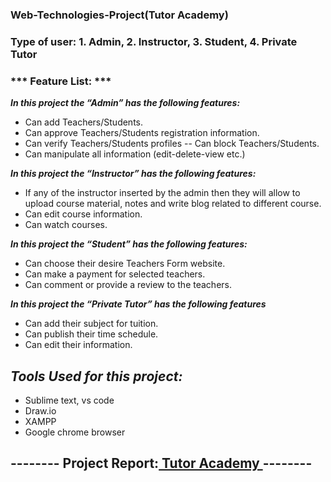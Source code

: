 ### Web-Technologies-Project(Tutor Academy) 

### Type of user: 1. Admin, 2. Instructor, 3. Student, 4. Private Tutor 
### *** Feature List: ***
***In this project the “Admin” has the following features:***
* Can add Teachers/Students.
* Can approve Teachers/Students registration information. 
* Can verify Teachers/Students profiles -- Can block Teachers/Students.
* Can manipulate all information (edit-delete-view etc.) 

***In this project the “Instructor” has the following features:***
*	If any of the instructor inserted by the admin then they will allow to upload 
  course material, notes and write blog related to different course.
*	Can edit course information.
*	Can watch courses.  

***In this project the “Student” has the following features:***
*	Can choose their desire Teachers Form website.
*	Can make a payment for selected teachers. 
*	Can comment or provide a review to the teachers.

***In this project the “Private Tutor” has the following features***
*	Can add their subject for tuition.
*	Can publish their time schedule. 
*	Can edit their information.

## ***Tools Used for this project:***
*	Sublime text, vs code
*	Draw.io
*	XAMPP
*	Google chrome browser


## -------- Project Report:[ Tutor Academy ](https://drive.google.com/file/d/1FbJfmIXJtVYctmuHqhTNTCWaVyZQkpq9/view?usp=sharing)--------

